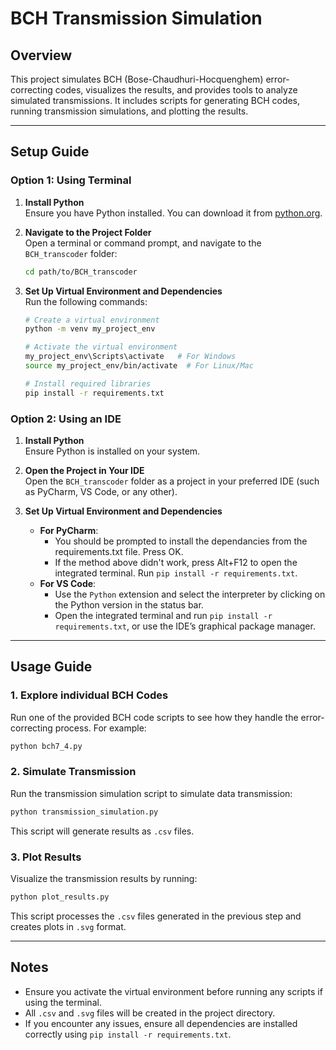 # BCH Transmission Simulation

## Overview
This project simulates BCH (Bose-Chaudhuri-Hocquenghem) error-correcting codes, visualizes the results, and provides tools to analyze simulated transmissions. It includes scripts for generating BCH codes, running transmission simulations, and plotting the results.

---

## Setup Guide

### **Option 1: Using Terminal**

1. **Install Python**  
   Ensure you have Python installed. You can download it from [python.org](https://www.python.org/).

2. **Navigate to the Project Folder**  
   Open a terminal or command prompt, and navigate to the `BCH_transcoder` folder:
   ```bash
   cd path/to/BCH_transcoder
   ```

3. **Set Up Virtual Environment and Dependencies**  
   Run the following commands:
   ```bash
   # Create a virtual environment
   python -m venv my_project_env

   # Activate the virtual environment
   my_project_env\Scripts\activate   # For Windows
   source my_project_env/bin/activate  # For Linux/Mac

   # Install required libraries
   pip install -r requirements.txt
   ```

### **Option 2: Using an IDE**

1. **Install Python**  
   Ensure Python is installed on your system.

2. **Open the Project in Your IDE**  
   Open the `BCH_transcoder` folder as a project in your preferred IDE (such as PyCharm, VS Code, or any other).

3. **Set Up Virtual Environment and Dependencies**  
   - **For PyCharm**:
     - You should be prompted to install the dependancies from the requirements.txt file. Press OK.
     - If the method above didn't work, press Alt+F12 to open the integrated terminal. Run `pip install -r requirements.txt`.
   - **For VS Code**:
     - Use the `Python` extension and select the interpreter by clicking on the Python version in the status bar.
     - Open the integrated terminal and run `pip install -r requirements.txt`, or use the IDE’s graphical package manager.

---

## Usage Guide

### 1. Explore individual BCH Codes  
Run one of the provided BCH code scripts to see how they handle the error-correcting process. For example:
```bash
python bch7_4.py
```

### 2. Simulate Transmission  
Run the transmission simulation script to simulate data transmission:
```bash
python transmission_simulation.py
```
This script will generate results as `.csv` files.

### 3. Plot Results  
Visualize the transmission results by running:
```bash
python plot_results.py
```
This script processes the `.csv` files generated in the previous step and creates plots in `.svg` format.

---

## Notes
- Ensure you activate the virtual environment before running any scripts if using the terminal.
- All `.csv` and `.svg` files will be created in the project directory.
- If you encounter any issues, ensure all dependencies are installed correctly using `pip install -r requirements.txt`.

